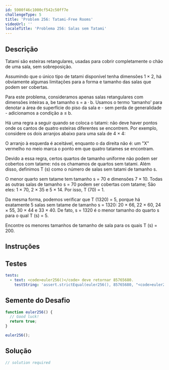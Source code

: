 ```yaml
---
id: 5900f46c1000cf542c50ff7e
challengeType: 5
title: 'Problem 256: Tatami-Free Rooms'
videoUrl: ''
localeTitle: 'Problema 256: Salas sem Tatami'
---
```


## Descrição
<section id="description"> Tatami são esteiras retangulares, usadas para cobrir completamente o chão de uma sala, sem sobreposição. <p> Assumindo que o único tipo de tatami disponível tenha dimensões 1 × 2, há obviamente algumas limitações para a forma e tamanho das salas que podem ser cobertas. </p><p> Para este problema, consideramos apenas salas retangulares com dimensões inteiras a, be tamanho s = a · b. Usamos o termo &#39;tamanho&#39; para denotar a área de superfície do piso da sala e - sem perda de generalidade - adicionamos a condição a ≤ b. </p><p> Há uma regra a seguir quando se coloca o tatami: não deve haver pontos onde os cantos de quatro esteiras diferentes se encontrem. Por exemplo, considere os dois arranjos abaixo para uma sala de 4 × 4: </p><p> O arranjo à esquerda é aceitável, enquanto o da direita não é: um &quot;X&quot; vermelho no meio marca o ponto em que quatro tatames se encontram. </p><p> Devido a essa regra, certos quartos de tamanho uniforme não podem ser cobertos com tatame: nós os chamamos de quartos sem tatami. Além disso, definimos T (s) como o número de salas sem tatami de tamanho s. </p><p> O menor quarto sem tatame tem tamanho s = 70 e dimensões 7 × 10. Todas as outras salas de tamanho s = 70 podem ser cobertas com tatame; São eles: 1 × 70, 2 × 35 e 5 × 14. Por isso, T (70) = 1. </p><p> Da mesma forma, podemos verificar que T (1320) = 5, porque há exatamente 5 salas sem tatame de tamanho s = 1320: 20 × 66, 22 × 60, 24 × 55, 30 × 44 e 33 × 40. De fato, s = 1320 é o menor tamanho do quarto s para o qual T (s) = 5. </p><p> Encontre os menores tamanhos de tamanho de sala para os quais T (s) = 200. </p></section>

## Instruções
<section id="instructions">
</section>

## Testes
<section id='tests'>

```yml
tests:
  - text: <code>euler256()</code> deve retornar 85765680.
    testString: 'assert.strictEqual(euler256(), 85765680, "<code>euler256()</code> should return 85765680.");'

```

</section>

## Semente do Desafio
<section id='challengeSeed'>

<div id='js-seed'>

```js
function euler256() {
  // Good luck!
  return true;
}

euler256();

```

</div>



</section>

## Solução
<section id='solution'>

```js
// solution required
```
</section>

